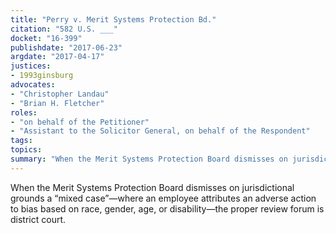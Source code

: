 ```yaml
---
title: "Perry v. Merit Systems Protection Bd."
citation: "582 U.S. ___"
docket: "16-399"
publishdate: "2017-06-23"
argdate: "2017-04-17"
justices:
- 1993ginsburg
advocates:
- "Christopher Landau"
- "Brian H. Fletcher"
roles:
- "on behalf of the Petitioner"
- "Assistant to the Solicitor General, on behalf of the Respondent"
tags:
topics:
summary: "When the Merit Systems Protection Board dismisses on jurisdictional grounds a “mixed case”—where an employee attributes an adverse action to bias based on race, gender, age, or disability—the proper review forum is district court."
---
```

When the Merit Systems Protection Board dismisses on jurisdictional grounds a “mixed case”—where an employee attributes an adverse action to bias based on race, gender, age, or disability—the proper review forum is district court.

